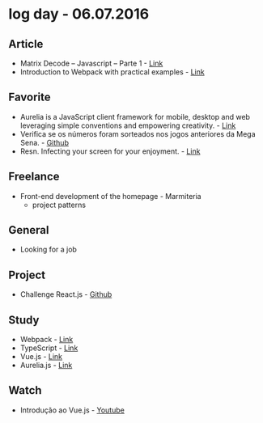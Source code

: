 # log day - 06.07.2016

## Article 

- Matrix Decode – Javascript – Parte 1 - [Link](http://brjs.com.br/7-matrix-decode-javascript-parte-1-corrigido/)
- Introduction to Webpack with practical examples - [Link](http://julienrenaux.fr/2015/03/30/introduction-to-webpack-with-practical-examples/)


## Favorite

- Aurelia is a JavaScript client framework for mobile, desktop and web leveraging simple conventions and empowering creativity. - [Link](http://aurelia.io/)
- Verifica se os números foram sorteados nos jogos anteriores da Mega Sena. - [Github](https://github.com/cauealves/mega-sena-cli)
- Resn. Infecting your screen for your enjoyment. - [Link](http://resn.co.nz)


## Freelance

- Front-end development of the homepage - Marmiteria
  - project patterns


## General 

- Looking for a job


## Project 

- Challenge React.js - [Github](https://github.com/hemersonvianna/desafioss)


## Study

- Webpack - [Link](https://webpack.github.io/)
- TypeScript - [Link](https://www.typescriptlang.org/)
- Vue.js - [Link](https://vuejs.org/)
- Aurelia.js - [Link](http://aurelia.io/)


## Watch

- Introdução ao Vue.js - [Youtube](https://www.youtube.com/watch?v=QD8U483nTIk)
